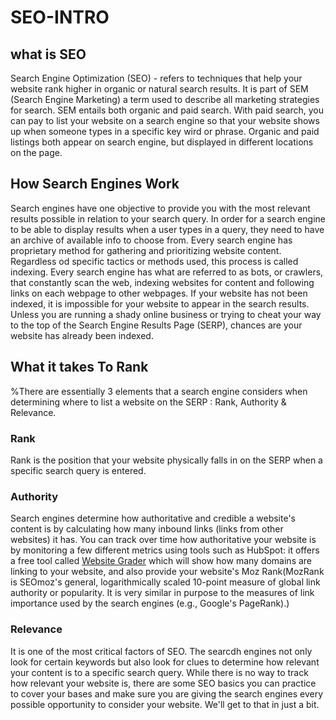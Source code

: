 # SEO-INTRO
 ## what is SEO
 Search Engine Optimization (SEO) - refers to techniques that help your website rank higher in organic or natural search results.
 It is part of SEM (Search Engine Marketing) a term used to describe all marketing strategies for search.
 SEM entails both organic and paid search. With paid search, you can pay to list your website on a search engine so that your website shows up when  someone types in a specific key wird or phrase.
 Organic and paid listings both appear on search engine, but displayed in different locations on the page.

 ## How Search Engines Work
 Search engines have one objective to provide you with the most relevant results possible in relation to your search query.
 In order for a search engine to be able to display results when a user types in a query, they need to have an archive of available info to choose from.
 Every search engine has proprietary method for gathering and prioritizing website content.
 Regardless od specific tactics or methods used, this process is called indexing.
 Every search engine has what are referred to as bots, or
crawlers, that constantly scan the web, indexing websites for content and
following links on each webpage to other webpages. If your website has not been
indexed, it is impossible for your website to appear in the search results. Unless
you are running a shady online business or trying to cheat your way to the top of
the Search Engine Results Page (SERP), chances are your website has already been indexed.


## What it takes To Rank
%There are essentially 3 elements that a search engine considers when determining where to list a website on the SERP : Rank, Authority & Relevance.

### Rank
Rank is the position that your website physically falls in on the SERP when a specific search query is entered.

### Authority
Search engines determine how authoritative and credible a website's content is by calculating how many inbound links (links from other websites) it has.
You can track over time how authoritative your website is by monitoring a few different metrics using tools such as HubSpot: it offers a free tool called 
<a href = "https://website.grader.com/"> Website Grader</a> which will show how many domains are linking to your website, and also provide your website's Moz Rank(MozRank is SEOmoz's general, logarithmically scaled 10-point
measure of global link authority or popularity. It is very similar in purpose to
the measures of link importance used by the search engines (e.g.,
Google's PageRank).)

### Relevance
It is one of the most critical factors of SEO. The searcdh engines not only look for certain keywords but also look for clues to determine how relevant your content is to a specific search query.
While there is no way to track how relevant your website is, there are some
SEO basics you can practice to cover your bases and make sure you are
giving the search engines every possible opportunity to consider your
website. We'll get to that in just a bit.
